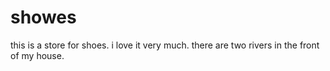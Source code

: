 # showes
this is a store for shoes.
i love it very much.
there are two rivers in the front of my house.
